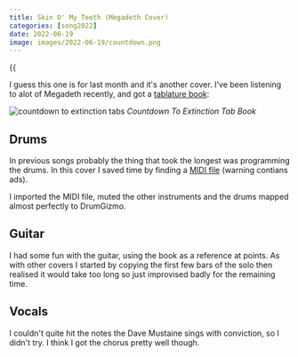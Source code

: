 ```yaml
--- 
title: Skin O' My Teeth (Megadeth Cover)
categories: [song2022]
date: 2022-06-19
image: images/2022-06-19/countdown.png
---
```


{{<audio src="/audio/skinofmyteeth.mp3" caption="Skin O' My Teeth" >}}

I guess this one is for last month and it's another cover. I've been listening
to alot of Megadeth recently, and got a [tablature
book](https://www.amazon.de/-/en/gp/product/0793536669/ref=ppx_od_dt_b_asin_image_s00?ie=UTF8&psc=1):

![countdown to extinction tabs](/images/2022-06-19/countdown.png)
*Countdown To Extinction Tab Book*

## Drums

In previous songs probably the thing that took the longest was programming the
drums. In this cover I saved time by finding a [MIDI
file](https://freemidi.org/download3-5054-skin-o-my-teeth-megadeth) (warning
contians ads).

I imported the MIDI file, muted the other instruments and the drums mapped
almost perfectly to DrumGizmo.

## Guitar

I had some fun with the guitar, using the book as a reference at points. As
with other covers I started by copying the first few bars of the solo then
realised it would take too long so just improvised badly for the remaining
time.

## Vocals

I couldn't quite hit the notes the Dave Mustaine sings with conviction, so I
didn't try. I think I got the chorus pretty well though.
